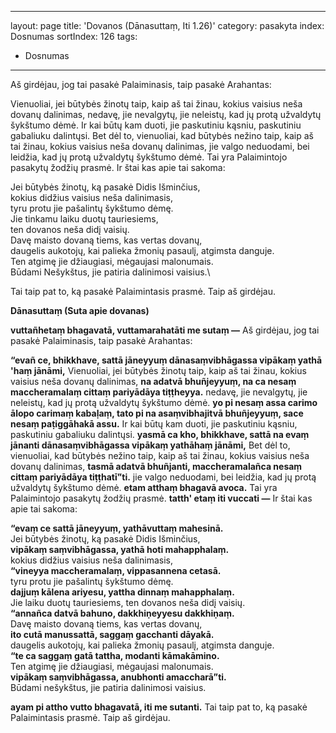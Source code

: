 
---
layout: page
title: 'Dovanos (Dānasuttaṃ, Iti 1.26)'
category: pasakyta
index: Dosnumas
sortIndex: 126
tags:
  - Dosnumas
---
Aš girdėjau, jog tai pasakė Palaiminasis, taip pasakė Arahantas:

Vienuoliai, jei būtybės žinotų taip, kaip aš tai žinau, kokius vaisius neša dovanų dalinimas, nedavę, jie nevalgytų, jie neleistų, kad jų protą užvaldytų šykštumo dėmė. Ir kai būtų kam duoti, jie paskutiniu kąsniu, paskutiniu gabaliuku dalintųsi. Bet dėl to, vienuoliai, kad būtybės nežino taip, kaip aš tai žinau, kokius vaisius neša dovanų dalinimas, jie valgo neduodami, bei leidžia, kad jų protą užvaldytų šykštumo dėmė. 
Tai yra Palaimintojo pasakytų žodžių prasmė. Ir štai kas apie tai sakoma:

Jei būtybės žinotų, ką pasakė Didis Išminčius,\
kokius didžius vaisius neša dalinimasis,\
tyru protu jie pašalintų šykštumo dėmę.\
Jie tinkamu laiku duotų tauriesiems, \
ten dovanos neša didį vaisių.\
Davę maisto dovaną tiems, kas vertas dovanų,\
daugelis aukotojų, kai palieka žmonių pasaulį, atgimsta danguje.\
Ten atgimę jie džiaugiasi, mėgaujasi malonumais.\
Būdami Nešykštus, jie patiria dalinimosi vaisius.\  

Tai taip pat to, ką pasakė Palaimintasis prasmė. Taip aš girdėjau.

__Dānasuttaṃ (Suta apie dovanas)__

**vuttañhetaṃ bhagavatā, vuttamarahatāti me sutaṃ —** Aš girdėjau, jog tai pasakė Palaiminasis, taip pasakė Arahantas:

**“evañ ce, bhikkhave, sattā jāneyyuṃ dānasaṃvibhāgassa vipākaṃ yathā 'haṃ jānāmi,** Vienuoliai, jei būtybės žinotų taip, kaip aš tai žinau, kokius vaisius neša dovanų dalinimas, **na adatvā bhuñjeyyuṃ, na ca nesaṃ maccheramalaṃ cittaṃ pariyādāya tiṭṭheyya.** nedavę, jie nevalgytų, jie neleistų, kad jų protą užvaldytų šykštumo dėmė. **yo pi nesaṃ assa carimo ālopo carimaṃ kabaḷaṃ, tato pi na asaṃvibhajitvā bhuñjeyyuṃ, sace nesaṃ paṭiggāhakā assu.** Ir kai būtų kam duoti, jie paskutiniu kąsniu, paskutiniu gabaliuku dalintųsi. **yasmā ca kho, bhikkhave, sattā na evaṃ jānanti dānasaṃvibhāgassa vipākaṃ yathāhaṃ jānāmi,** Bet dėl to, vienuoliai, kad būtybės nežino taip, kaip aš tai žinau, kokius vaisius neša dovanų dalinimas, **tasmā adatvā bhuñjanti, maccheramalañca nesaṃ cittaṃ pariyādāya tiṭṭhatī”ti.** jie valgo neduodami, bei leidžia, kad jų protą užvaldytų šykštumo dėmė. **etam atthaṃ bhagavā avoca.** Tai yra Palaimintojo pasakytų žodžių prasmė. **tatth' etaṃ iti vuccati —** Ir štai kas apie tai sakoma:

**“evaṃ ce sattā jāneyyuṃ, yathāvuttaṃ mahesinā.**\
Jei būtybės žinotų, ką pasakė Didis Išminčius,\
**vipākaṃ saṃvibhāgassa, yathā hoti mahapphalaṃ.**\
kokius didžius vaisius neša dalinimasis,\
**“vineyya maccheramalaṃ, vippasannena cetasā.**\
tyru protu jie pašalintų šykštumo dėmę.\
**dajjuṃ kālena ariyesu, yattha dinnaṃ mahapphalaṃ.**\
Jie laiku duotų tauriesiems, ten dovanos neša didį vaisių.\
**“annañca datvā bahuno, dakkhiṇeyyesu dakkhiṇaṃ.**\
Davę maisto dovaną tiems, kas vertas dovanų,\
**ito cutā manussattā, saggaṃ gacchanti dāyakā.**\
daugelis aukotojų, kai palieka žmonių pasaulį, atgimsta danguje.\
**“te ca saggaṃ gatā tattha, modanti kāmakāmino.**\
Ten atgimę jie džiaugiasi, mėgaujasi malonumais.\
**vipākaṃ saṃvibhāgassa, anubhonti amaccharā”ti.**\
Būdami nešykštus, jie patiria dalinimosi vaisius.

**ayam pi attho vutto bhagavatā, iti me sutanti.**
Tai taip pat to, ką pasakė Palaimintasis prasmė. Taip aš girdėjau. 